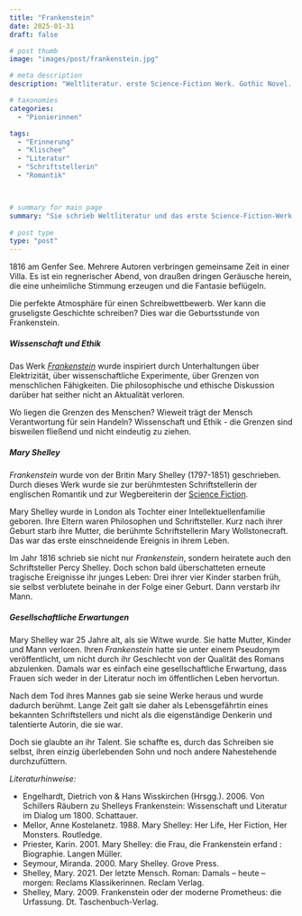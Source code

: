 ```yaml
---
title: "Frankenstein"
date: 2025-01-31
draft: false

# post thumb
image: "images/post/frankenstein.jpg"

# meta description
description: "Weltliteratur. erste Science-Fiction Werk. Gothic Novel. Mary Shelley. Mary Wollstonecraft. Frankenstein. Ethik und Technik. Grenzen Wissenschaft. Elektrizität. wissenschaftliche Experimente. Grenzen von menschlichen Fähigkeiten. Literatur. Erleben von Natur."

# taxonomies
categories:
  - "Pionierinnen"

tags:
  - "Erinnerung"
  - "Klischee"
  - "Literatur"
  - "Schriftstellerin"
  - "Romantik"



# summary for main page
summary: "Sie schrieb Weltliteratur und das erste Science-Fiction-Werk in Form einer Gothic Novel: über die Britin Mary Shelley (1797-1851) und ihren Frankenstein."
  
# post type
type: "post"
---
```


1816 am Genfer See. Mehrere Autoren verbringen gemeinsame Zeit in einer Villa. Es ist ein regnerischer Abend, von draußen dringen Geräusche herein, die eine unheimliche Stimmung erzeugen und die Fantasie beflügeln. 

Die perfekte Atmosphäre für einen Schreibwettbewerb. Wer kann die gruseligste Geschichte schreiben? Dies war die Geburtsstunde von Frankenstein.

##### Wissenschaft und Ethik

Das Werk [*Frankenstein*](https://www.projekt-gutenberg.org/shelley/frankens/frankens.html) wurde inspiriert durch Unterhaltungen über Elektrizität, über wissenschaftliche Experimente, über Grenzen von menschlichen Fähigkeiten. Die philosophische und ethische Diskussion darüber hat seither nicht an Aktualität verloren.

Wo liegen die Grenzen des Menschen? Wieweit trägt der Mensch Verantwortung für sein Handeln? Wissenschaft und Ethik - die Grenzen sind bisweilen fließend und nicht eindeutig zu ziehen.

##### Mary Shelley

*Frankenstein* wurde von der Britin Mary Shelley (1797-1851) geschrieben. Durch dieses Werk wurde sie zur berühmtesten Schriftstellerin der englischen Romantik und zur Wegbereiterin der [Science Fiction](https://www.bpb.de/lernen/filmbildung/304712/literarische-vorgeschichte-der-science-fiction/). 

Mary Shelley wurde in London als Tochter einer Intellektuellenfamilie geboren. Ihre Eltern waren Philosophen und Schriftsteller. Kurz nach ihrer Geburt starb ihre Mutter, die berühmte Schriftstellerin Mary Wollstonecraft. Das war das erste einschneidende Ereignis in ihrem Leben.

Im Jahr 1816 schrieb sie nicht nur *Frankenstein*, sondern heiratete auch den Schriftsteller Percy Shelley. Doch schon bald überschatteten erneute tragische Ereignisse ihr junges Leben: Drei ihrer vier Kinder starben früh, sie selbst verblutete beinahe in der Folge einer Geburt. Dann verstarb ihr Mann.

##### Gesellschaftliche Erwartungen

Mary Shelley war 25 Jahre alt, als sie Witwe wurde. Sie hatte Mutter, Kinder und Mann verloren. Ihren *Frankenstein* hatte sie unter einem Pseudonym veröffentlicht, um nicht durch ihr Geschlecht von der Qualität des Romans abzulenken. Damals war es einfach eine gesellschaftliche Erwartung, dass Frauen sich weder in der Literatur noch im öffentlichen Leben hervortun.

Nach dem Tod ihres Mannes gab sie seine Werke heraus und wurde dadurch berühmt. Lange Zeit galt sie daher als Lebensgefährtin eines bekannten Schriftstellers und nicht als die eigenständige Denkerin und talentierte Autorin, die sie war.

Doch sie glaubte an ihr Talent. Sie schaffte es, durch das Schreiben sie selbst, ihren einzig überlebenden Sohn und noch andere Nahestehende durchzufüttern.


*Literaturhinweise:*
- Engelhardt, Dietrich von & Hans Wisskirchen (Hrsgg.). 2006. Von Schillers Räubern zu Shelleys Frankenstein: Wissenschaft und Literatur im Dialog um 1800. Schattauer.
- Mellor, Anne Kostelanetz. 1988. Mary Shelley: Her Life, Her Fiction, Her Monsters. Routledge.
- Priester, Karin. 2001. Mary Shelley: die Frau, die Frankenstein erfand : Biographie. Langen Müller.
- Seymour, Miranda. 2000. Mary Shelley. Grove Press.
- Shelley, Mary. 2021. Der letzte Mensch. Roman: Damals – heute – morgen: Reclams Klassikerinnen. Reclam Verlag.
- Shelley, Mary. 2009. Frankenstein oder der moderne Prometheus: die Urfassung. Dt. Taschenbuch-Verlag.

